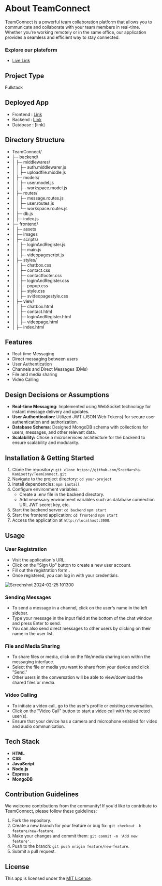 
#  About TeamConnect

TeamConnect is a powerful team collaboration platform that allows you to communicate and collaborate with your team members in real-time. Whether you're working remotely or in the same office, our application provides a seamless and efficient way to stay connected.

### Explore our plateform
  - <a href="https://teamconnect-algorithm-whisperer.netlify.app/">Live Link</a>


## Project Type 
Fullstack

## Deployed App
- Frontend : <a href="https://teamconnect-algorithm-whisperer.netlify.app/">Link</a>
- Backend : <a href="https://teamconnect.onrender.com/">Link</a>
- Database : [link]

## Directory Structure
- TeamConnect/
- ├─ backend/
- │  ├─ middlewares/
- │  │  ├─ auth.middlewarer.js
- │  │  ├─ uploadfile.middle.js
- │  ├─ models/
- │  │  ├─ user.model.js
- │  │  ├─ workspace.model.js
- │  ├─ routes/
- │  │  ├─ message.routes.js
- │  │  ├─ user.routes.js
- │  │  └─ workspace.routes.js
- │  ├─ db.js
- │  ├─ index.js
- ├─ frontend/
- │  ├─ assets
- │  ├─ images
- │  ├─ scripts/
- │  │  ├─ loginAndRegister.js
- │  │  ├─ main.js
- │  │  ├─ videopagescript.js
- │  ├─ styles/
- │  │  ├─ chatbox.css
- │  │  ├─ contact.css
- │  │  ├─ contactfooter.css
- │  │  ├─ loginAndRegister.css
- │  │  ├─ popup.css
- │  │  ├─ style.css
- │  │  ├─ svideopagestyle.css
- │  ├─ view/
- │  │  ├─ chatbox.html
- │  │  ├─ contact.html
- │  │  ├─ loginAndRegister.html
- │  │  ├─ videopage.html
- │  ├─ index.html


## Features
- Real-time Messaging
- Direct messaging between users
- User Authentication
- Channels and Direct Messages (DMs)
- File and media sharing
- Video Calling

## Design Decisions or Assumptions

- **Real-time Messaging:** Implemented using WebSocket technology for instant message delivery and updates.
- **User Authentication:** Utilized JWT (JSON Web Tokens) for secure user authentication and authorization.
- **Database Schema:** Designed MongoDB schema with collections for users, messages, and other relevant data.
- **Scalability:** Chose a microservices architecture for the backend to ensure scalability and modularity.

## Installation & Getting Started
1. Clone the repository:
`git clone https://github.com/SreeHarsha-Kamisetty/TeamConnect.git `
2. Navigate to the project directory:
`cd your-project`
3. Install dependencies:
`npm install`
4. Configure environment variables:
      - Create a .env file in the backend directory.<br>
      - Add necessary environment variables such as database connection URI, JWT secret key, etc.
5. Start the backend server:
  `cd backend`
  `npm start`
6. Start the frontend application:
  `cd frontend`
  `npm start`
7. Access the application at `http://localhost:3000`.


## Usage
### User Registration
- Visit the application's URL.
- Click on the "Sign Up" button to create a new user account.
- Fill out the registration form .
- Once registered, you can log in with your credentials.

![Screenshot 2024-02-25 101300](https://github.com/SreeHarsha-Kamisetty/TeamConnect/assets/102248292/a4fff7f8-f07a-42d0-ab56-65bf28ac5e60)


### Sending Messages
- To send a message in a channel, click on the user's name in the left sidebar.
- Type your message in the input field at the bottom of the chat window and press Enter to send.
- You can also send direct messages to other users by clicking on their name in the user list.

### File and Media Sharing
- To share files or media, click on the file/media sharing icon within the messaging interface.
- Select the file or media you want to share from your device and click "Send."
- Other users in the conversation will be able to view/download the shared files or media.

### Video Calling
- To initiate a video call, go to the user's profile or existing conversation.
- Click on the "Video Call" button to start a video call with the selected user(s).
- Ensure that your device has a camera and microphone enabled for video and audio communication.
  
## Tech Stack

- **HTML**
- **CSS**
- **JavaScript**
- **Node.js**
- **Express**
- **MongoDB**

## Contribution Guidelines

We welcome contributions from the community! If you'd like to contribute to TeamConnect, please follow these guidelines:

1. Fork the repository.
2. Create a new branch for your feature or bug fix: `git checkout -b feature/new-feature`.
3. Make your changes and commit them: `git commit -m 'Add new feature'`.
4. Push to the branch: `git push origin feature/new-feature`.
5. Submit a pull request.


## License

This app is licensed under the [MIT License](LICENSE).
